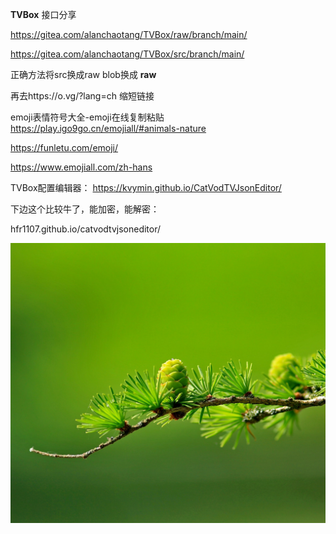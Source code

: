  **TVBox** 
接口分享

https://gitea.com/alanchaotang/TVBox/raw/branch/main/

https://gitea.com/alanchaotang/TVBox/src/branch/main/

正确方法将src换成raw   blob换成 **raw** 

再去https://o.vg/?lang=ch 缩短链接

emoji表情符号大全-emoji在线复制粘贴 
https://play.igo9go.cn/emojiall/#animals-nature

https://funletu.com/emoji/

https://www.emojiall.com/zh-hans

TVBox配置编辑器：
https://kvymin.github.io/CatVodTVJsonEditor/

下边这个比较牛了，能加密，能解密：

hfr1107.github.io/catvodtvjsoneditor/

![输入图片说明](app_bg.png)